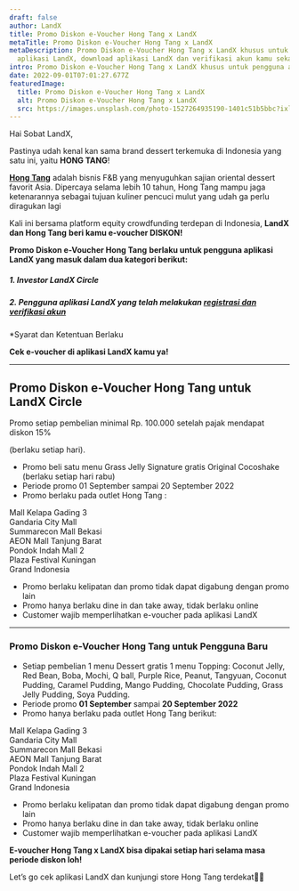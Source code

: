 ```yaml
---
draft: false
author: LandX
title: Promo Diskon e-Voucher Hong Tang x LandX
metaTitle: Promo Diskon e-Voucher Hong Tang x LandX
metaDescription: Promo Diskon e-Voucher Hong Tang x LandX khusus untuk pengguna
  aplikasi LandX, download aplikasi LandX dan verifikasi akun kamu sekarang.
intro: Promo Diskon e-Voucher Hong Tang x LandX khusus untuk pengguna aplikasi LandX.
date: 2022-09-01T07:01:27.677Z
featuredImage:
  title: Promo Diskon e-Voucher Hong Tang x LandX
  alt: Promo Diskon e-Voucher Hong Tang x LandX
  src: https://images.unsplash.com/photo-1527264935190-1401c51b5bbc?ixlib=rb-1.2.1&ixid=MnwxMjA3fDB8MHxwaG90by1wYWdlfHx8fGVufDB8fHx8&auto=format&fit=crop&w=870&q=80
---
```

Hai Sobat LandX,

Pastinya udah kenal kan sama brand dessert terkemuka di Indonesia yang satu ini, yaitu **HONG TANG**!

**[Hong Tang](https://landx.id/blog/makin-rame-kini-hadir-grand-opening-hong-tang-di-pim-2-landx/)** adalah bisnis F&B yang menyuguhkan sajian oriental dessert favorit Asia. Dipercaya selama lebih 10 tahun, Hong Tang mampu jaga ketenarannya sebagai tujuan kuliner pencuci mulut yang udah ga perlu diragukan lagi

Kali ini bersama platform equity crowdfunding terdepan di Indonesia, **LandX dan Hong Tang** **beri kamu e-voucher DISKON!** 

**Promo Diskon e-Voucher Hong Tang** **berlaku untuk pengguna aplikasi LandX yang masuk dalam dua kategori berikut:**

##### 1. Investor LandX Circle

##### 2. Pengguna aplikasi LandX yang telah melakukan [registrasi dan verifikasi akun](https://landx.id/blog/cara-registrasi-di-aplikasi-landx-platform-equity-crowdufnding/)

\*Syarat dan Ketentuan Berlaku

**Cek e-voucher di aplikasi LandX kamu ya!**

- - -

## Promo Diskon e-Voucher Hong Tang untuk LandX Circle

Promo setiap pembelian minimal Rp. 100.000 setelah pajak mendapat diskon 15%

(berlaku setiap hari).

* Promo beli satu menu Grass Jelly Signature gratis Original Cocoshake (berlaku setiap hari rabu)
* Periode promo 01 September sampai 20 September 2022
* Promo berlaku pada outlet Hong Tang :

Mall Kelapa Gading 3\
Gandaria City Mall\
Summarecon Mall Bekasi\
AEON Mall Tanjung Barat\
Pondok Indah Mall 2\
Plaza Festival Kuningan\
Grand Indonesia

* Promo berlaku kelipatan dan promo tidak dapat digabung dengan promo lain
* Promo hanya berlaku dine in dan take away, tidak berlaku online 
* Customer wajib memperlihatkan e-voucher pada aplikasi LandX

- - -

### Promo Diskon e-Voucher Hong Tang untuk Pengguna Baru

* Setiap pembelian 1 menu Dessert gratis 1 menu Topping: Coconut Jelly, Red Bean, Boba, Mochi, Q ball, Purple Rice, Peanut, Tangyuan, Coconut Pudding, Caramel Pudding, Mango Pudding, Chocolate Pudding, Grass Jelly Pudding, Soya Pudding.
* Periode promo **01 September** sampai **20 September 2022**
* Promo hanya berlaku pada outlet Hong Tang berikut:

Mall Kelapa Gading 3\
Gandaria City Mall\
Summarecon Mall Bekasi\
AEON Mall Tanjung Barat\
Pondok Indah Mall 2\
Plaza Festival Kuningan\
Grand Indonesia

* Promo berlaku kelipatan dan promo tidak dapat digabung dengan promo lain
* Promo hanya berlaku dine in dan take away, tidak berlaku online
* Customer wajib memperlihatkan e-voucher pada aplikasi LandX

**E-voucher Hong Tang x LandX bisa dipakai setiap hari selama masa periode diskon loh!**

Let’s go cek aplikasi LandX dan kunjungi store Hong Tang terdekat🛒🛒